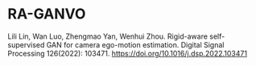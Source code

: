 # RA-GANVO
Lili Lin, Wan Luo, Zhengmao Yan, Wenhui Zhou. Rigid-aware self-supervised GAN for camera ego-motion estimation.
Digital Signal Processing 126(2022): 103471.
https://doi.org/10.1016/j.dsp.2022.103471
